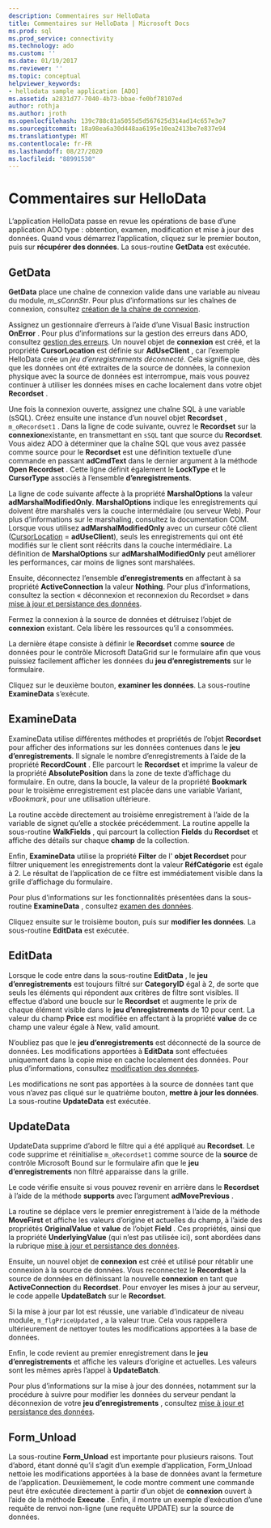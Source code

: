 ```yaml
---
description: Commentaires sur HelloData
title: Commentaires sur HelloData | Microsoft Docs
ms.prod: sql
ms.prod_service: connectivity
ms.technology: ado
ms.custom: ''
ms.date: 01/19/2017
ms.reviewer: ''
ms.topic: conceptual
helpviewer_keywords:
- hellodata sample application [ADO]
ms.assetid: a2831d77-7040-4b73-bbae-fe0bf78107ed
author: rothja
ms.author: jroth
ms.openlocfilehash: 139c788c81a5055d5d567625d314ad14c657e3e7
ms.sourcegitcommit: 18a98ea6a30d448aa6195e10ea2413be7e837e94
ms.translationtype: MT
ms.contentlocale: fr-FR
ms.lasthandoff: 08/27/2020
ms.locfileid: "88991530"
---
```

# <a name="comments-on-hellodata"></a>Commentaires sur HelloData
L’application HelloData passe en revue les opérations de base d’une application ADO type : obtention, examen, modification et mise à jour des données. Quand vous démarrez l’application, cliquez sur le premier bouton, puis sur **récupérer des données**. La sous-routine **GetData** est exécutée.  
  
## <a name="getdata"></a>GetData  
 **GetData** place une chaîne de connexion valide dans une variable au niveau du module, *m_sConnStr*. Pour plus d’informations sur les chaînes de connexion, consultez [création de la chaîne de connexion](./creating-a-connection-string.md).  
  
 Assignez un gestionnaire d’erreurs à l’aide d’une Visual Basic instruction **OnError** . Pour plus d’informations sur la gestion des erreurs dans ADO, consultez [gestion des erreurs](./error-handling.md). Un nouvel objet de **connexion** est créé, et la propriété **CursorLocation** est définie sur **AdUseClient** , car l’exemple HelloData crée un *jeu d’enregistrements déconnecté*. Cela signifie que, dès que les données ont été extraites de la source de données, la connexion physique avec la source de données est interrompue, mais vous pouvez continuer à utiliser les données mises en cache localement dans votre objet **Recordset** .  
  
 Une fois la connexion ouverte, assignez une chaîne SQL à une variable (sSQL). Créez ensuite une instance d’un nouvel objet **Recordset** , `m_oRecordset1` . Dans la ligne de code suivante, ouvrez le **Recordset** sur la **connexion**existante, en transmettant en `sSQL` tant que source du **Recordset**. Vous aidez ADO à déterminer que la chaîne SQL que vous avez passée comme source pour le **Recordset** est une définition textuelle d’une commande en passant **adCmdText** dans le dernier argument à la méthode **Open Recordset** . Cette ligne définit également le **LockType** et le **CursorType** associés à l’ensemble **d’enregistrements**.  
  
 La ligne de code suivante affecte à la propriété **MarshalOptions** la valeur **adMarshalModifiedOnly**. **MarshalOptions** indique les enregistrements qui doivent être marshalés vers la couche intermédiaire (ou serveur Web). Pour plus d’informations sur le marshaling, consultez la documentation COM. Lorsque vous utilisez **adMarshalModifiedOnly** avec un curseur côté client ([CursorLocation](../../reference/ado-api/cursorlocation-property-ado.md)  =  **adUseClient**), seuls les enregistrements qui ont été modifiés sur le client sont réécrits dans la couche intermédiaire. La définition de **MarshalOptions** sur **adMarshalModifiedOnly** peut améliorer les performances, car moins de lignes sont marshalées.  
  
 Ensuite, déconnectez l’ensemble **d’enregistrements** en affectant à sa propriété **ActiveConnection** la valeur **Nothing**. Pour plus d’informations, consultez la section « déconnexion et reconnexion du Recordset » dans [mise à jour et persistance des données](./updating-and-persisting-data.md).  
  
 Fermez la connexion à la source de données et détruisez l’objet de **connexion** existant. Cela libère les ressources qu’il a consommées.  
  
 La dernière étape consiste à définir le **Recordset** comme **source** de données pour le contrôle Microsoft DataGrid sur le formulaire afin que vous puissiez facilement afficher les données du **jeu d’enregistrements** sur le formulaire.  
  
 Cliquez sur le deuxième bouton, **examiner les données**. La sous-routine **ExamineData** s’exécute.  
  
## <a name="examinedata"></a>ExamineData  
 ExamineData utilise différentes méthodes et propriétés de l’objet **Recordset** pour afficher des informations sur les données contenues dans le **jeu d’enregistrements**. Il signale le nombre d’enregistrements à l’aide de la propriété **RecordCount** . Elle parcourt le **Recordset** et imprime la valeur de la propriété **AbsolutePosition** dans la zone de texte d’affichage du formulaire. En outre, dans la boucle, la valeur de la propriété **Bookmark** pour le troisième enregistrement est placée dans une variable Variant, *vBookmark*, pour une utilisation ultérieure.  
  
 La routine accède directement au troisième enregistrement à l’aide de la variable de signet qu’elle a stockée précédemment. La routine appelle la sous-routine **WalkFields** , qui parcourt la collection **Fields** du **Recordset** et affiche des détails sur chaque **champ** de la collection.  
  
 Enfin, **ExamineData** utilise la propriété **Filter** de l' **objet Recordset** pour filtrer uniquement les enregistrements dont la valeur **RéfCatégorie** est égale à 2. Le résultat de l’application de ce filtre est immédiatement visible dans la grille d’affichage du formulaire.  
  
 Pour plus d’informations sur les fonctionnalités présentées dans la sous-routine **ExamineData** , consultez [examen des données](./examining-data.md).  
  
 Cliquez ensuite sur le troisième bouton, puis sur **modifier les données**. La sous-routine **EditData** est exécutée.  
  
## <a name="editdata"></a>EditData  
 Lorsque le code entre dans la sous-routine **EditData** , le **jeu d’enregistrements** est toujours filtré sur **CategoryID** égal à 2, de sorte que seuls les éléments qui répondent aux critères de filtre sont visibles. Il effectue d’abord une boucle sur le **Recordset** et augmente le prix de chaque élément visible dans le **jeu d’enregistrements** de 10 pour cent. La valeur du champ **Price** est modifiée en affectant à la propriété **value** de ce champ une valeur égale à New, valid amount.  
  
 N’oubliez pas que le **jeu d’enregistrements** est déconnecté de la source de données. Les modifications apportées à **EditData** sont effectuées uniquement dans la copie mise en cache localement des données. Pour plus d’informations, consultez [modification des données](./editing-data.md).  
  
 Les modifications ne sont pas apportées à la source de données tant que vous n’avez pas cliqué sur le quatrième bouton, **mettre à jour les données**. La sous-routine **UpdateData** est exécutée.  
  
## <a name="updatedata"></a>UpdateData  
 UpdateData supprime d’abord le filtre qui a été appliqué au **Recordset**. Le code supprime et réinitialise `m_oRecordset1` comme source de la **source** de contrôle Microsoft Bound sur le formulaire afin que le **jeu d’enregistrements** non filtré apparaisse dans la grille.  
  
 Le code vérifie ensuite si vous pouvez revenir en arrière dans le **Recordset** à l’aide de la méthode **supports** avec l’argument **adMovePrevious** .  
  
 La routine se déplace vers le premier enregistrement à l’aide de la méthode **MoveFirst** et affiche les valeurs d’origine et actuelles du champ, à l’aide des propriétés **OriginalValue** et **value** de l’objet **Field** . Ces propriétés, ainsi que la propriété **UnderlyingValue** (qui n’est pas utilisée ici), sont abordées dans la rubrique [mise à jour et persistance des données](./updating-and-persisting-data.md).  
  
 Ensuite, un nouvel objet de **connexion** est créé et utilisé pour rétablir une connexion à la source de données. Vous reconnectez le **Recordset** à la source de données en définissant la nouvelle **connexion** en tant que **ActiveConnection** du **Recordset**. Pour envoyer les mises à jour au serveur, le code appelle **UpdateBatch** sur le **Recordset**.  
  
 Si la mise à jour par lot est réussie, une variable d’indicateur de niveau module, `m_flgPriceUpdated` , a la valeur true. Cela vous rappellera ultérieurement de nettoyer toutes les modifications apportées à la base de données.  
  
 Enfin, le code revient au premier enregistrement dans le **jeu d’enregistrements** et affiche les valeurs d’origine et actuelles. Les valeurs sont les mêmes après l’appel à **UpdateBatch**.  
  
 Pour plus d’informations sur la mise à jour des données, notamment sur la procédure à suivre pour modifier les données du serveur pendant la déconnexion de votre **jeu d’enregistrements** , consultez [mise à jour et persistance des données](./updating-and-persisting-data.md).  
  
## <a name="form_unload"></a>Form_Unload  
 La sous-routine **Form_Unload** est importante pour plusieurs raisons. Tout d’abord, étant donné qu’il s’agit d’un exemple d’application, Form_Unload nettoie les modifications apportées à la base de données avant la fermeture de l’application. Deuxièmement, le code montre comment une commande peut être exécutée directement à partir d’un objet de **connexion** ouvert à l’aide de la méthode **Execute** . Enfin, il montre un exemple d’exécution d’une requête de renvoi non-ligne (une requête UPDATE) sur la source de données.